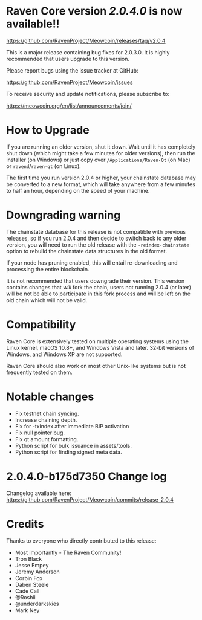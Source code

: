 Raven Core version *2.0.4.0* is now available!!
==============

  <https://github.com/RavenProject/Meowcoin/releases/tag/v2.0.4>


This is a major release containing bug fixes for 2.0.3.0.  It is highly recommended that users 
upgrade to this version.

Please report bugs using the issue tracker at GitHub:

  <https://github.com/RavenProject/Meowcoin/issues>

To receive security and update notifications, please subscribe to:

  <https://meowcoin.org/en/list/announcements/join/>

How to Upgrade
==============

If you are running an older version, shut it down. Wait until it has completely
shut down (which might take a few minutes for older versions), then run the 
installer (on Windows) or just copy over `/Applications/Raven-Qt` (on Mac)
or `ravend`/`raven-qt` (on Linux).

The first time you run version 2.0.4 or higher, your chainstate database may
be converted to a new format, which will take anywhere from a few minutes to
half an hour, depending on the speed of your machine.

Downgrading warning
==============

The chainstate database for this release is not compatible with previous
releases, so if you run 2.0.4 and then decide to switch back to any
older version, you will need to run the old release with the `-reindex-chainstate`
option to rebuild the chainstate data structures in the old format.

If your node has pruning enabled, this will entail re-downloading and
processing the entire blockchain.

It is not recommended that users downgrade their version.  This version contains
changes that *will* fork the chain, users not running 2.0.4 (or later) will be not
be able to participate in this fork process and will be left on the old chain which 
will not be valid.

Compatibility
==============

Raven Core is extensively tested on multiple operating systems using
the Linux kernel, macOS 10.8+, and Windows Vista and later. 32-bit versions of Windows,
and Windows XP are not supported.

Raven Core should also work on most other Unix-like systems but is not
frequently tested on them.

Notable changes
==============

- Fix testnet chain syncing.
- Increase chaining depth.
- Fix for -txindex after immediate BIP activation
- Fix null pointer bug.
- Fix qt amount formatting.
- Python script for bulk issuance in assets/tools.
- Python script for finding signed meta data.


2.0.4.0-b175d7350 Change log
==============

Changelog available here: <https://github.com/RavenProject/Meowcoin/commits/release_2.0.4>

Credits
==============

Thanks to everyone who directly contributed to this release:

- Most importantly - The Raven Community!
- Tron Black
- Jesse Empey
- Jeremy Anderson
- Corbin Fox
- Daben Steele
- Cade Call
- @Roshii
- @underdarkskies
- Mark Ney
